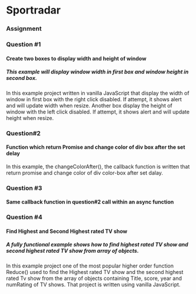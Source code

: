 # Sportradar
### Assignment

### Question #1
#### Create two boxes to display width and height of window
##### This example will display window width in first box and window height in second box.
In this example project written in vanilla JavaScript that display the width of window in first box with the right click disabled.
If attempt, it shows alert and will update width when resize. Another box display the height of window with the left click disabled.
If attempt, it shows alert and will update height when resize.

### Question#2
#### Function which return Promise and change color of div box  after the set delay
In this example, the changeColorAfter(), the callback function is written that return promise and change color of div color-box after set dalay.

### Question #3
#### Same callback function in question#2 call within an async function 

### Question #4 
#### Find Highest and Second Highest rated TV show
 ##### A fully functional example shows how to find highest rated TV show and second highest rated TV show from array of objects.
In this example project one of the most popular higher order function Reduce() used to find the Highest rated TV show and the second highest rated Tv show from the array of objects containing Title, score, year and numRating of TV shows. That project is written using vanilla JavaScript.


